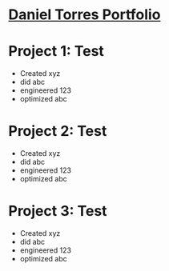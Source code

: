 # [Daniel Torres Portfolio](https://danieltorres.tech)


# Project 1: Test
* Created xyz
* did abc
* engineered 123
* optimized abc

# Project 2: Test
* Created xyz
* did abc
* engineered 123
* optimized abc

# Project 3: Test
* Created xyz
* did abc
* engineered 123
* optimized abc

